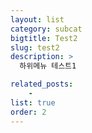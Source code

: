 ```yaml
---
layout: list
category: subcat
bigtitle: Test2
slug: test2
description: >
  하위메뉴 테스트1

related_posts:
    - 
list: true
order: 2
---
```

